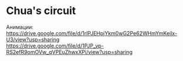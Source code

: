 # Chua's circuit

Анимации:  
https://drive.google.com/file/d/1rlPJEHpjYkm0wG2Pe62WHmYmKeilx-U3/view?usp=sharing  
https://drive.google.com/file/d/1PJP_vp-RS2efR9omOVw_qVPEuZhwxXPi/view?usp=sharing
